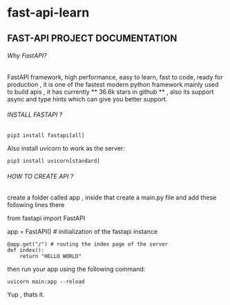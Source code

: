 # fast-api-learn

##              FAST-API PROJECT DOCUMENTATION


###### Why FastAPI?
   FastAPI framework, high performance, easy to learn, fast to code, ready for production , it is one of the fastest modern python framework mainly used to build apis , it has currently ** 36.6k stars in github ** , also its support async and type hints which can give you better support.
   
######  INSTALL FASTAPI ?

```
pip3 install fastapi[all]
```

Also install uvicorn to work as the server:
```
pip3 install uvicorn[standard]
```

######  HOW TO CREATE API ?
create a folder called app , inside that create a main.py file and add these following lines there

from fastapi import FastAPI 

app = FastAPI() # initialization of the fastapi instance

```
@app.get("/") # routing the index page of the server
def index():
    return "HELLO WORLD"
```

then run your app using the following command:
```
uvicorn main:app --reload
```

Yup , thats it.



